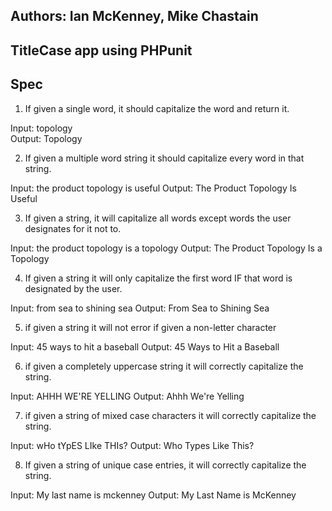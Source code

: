 ## Authors: Ian McKenney, Mike Chastain

## TitleCase app using PHPunit


## Spec

1. If given a single word, it should capitalize the word and return it.

Input: topology  
Output:  Topology

2. If given a multiple word string it should capitalize every word in that string.

Input: the product topology is useful
Output: The Product Topology Is Useful

3. If given a string, it will capitalize all words except words the user designates for it not to.

Input: the product topology is a topology
Output: The Product Topology Is a Topology

4. If given a string it will only capitalize  the first word IF that word is designated by the user.

Input: from sea to shining sea
Output: From Sea to Shining Sea

5. if given a string it will not error if given a non-letter character

Input: 45 ways to hit a baseball
Output: 45 Ways to Hit a Baseball

6. if given a completely uppercase string it will correctly capitalize the string.

Input: AHHH WE'RE YELLING
Output: Ahhh We're Yelling

7. if given a string of mixed case characters it will correctly capitalize the string.

Input: wHo tYpES LIke THIs?
Output: Who Types Like This?

8. If given a string of unique case entries, it will correctly capitalize the string.

Input: My last name is mckenney
Output: My Last Name is McKenney
